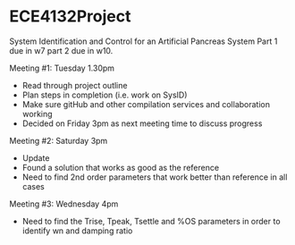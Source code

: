 # ECE4132Project
System Identification and Control for an Artificial Pancreas System
Part 1 due in w7
part 2 due in w10.

Meeting #1: Tuesday 1.30pm 
- Read through project outline
- Plan steps in completion (i.e. work on SysID)
- Make sure gitHub and other compilation services and collaboration working
- Decided on Friday 3pm as next meeting time to discuss progress

Meeting #2: Saturday 3pm 
- Update 
- Found a solution that works as good as the reference
- Need to find 2nd order parameters that work better than reference in all cases

Meeting #3: Wednesday 4pm
- Need to find the Trise, Tpeak, Tsettle and %OS parameters in order to identify wn and damping ratio